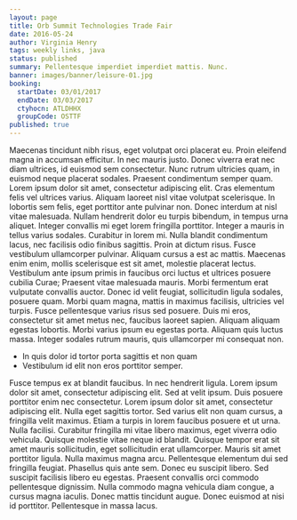 ```yaml
---
layout: page
title: Orb Summit Technologies Trade Fair
date: 2016-05-24
author: Virginia Henry
tags: weekly links, java
status: published
summary: Pellentesque imperdiet imperdiet mattis. Nunc.
banner: images/banner/leisure-01.jpg
booking:
  startDate: 03/01/2017
  endDate: 03/03/2017
  ctyhocn: ATLDHHX
  groupCode: OSTTF
published: true
---
```

Maecenas tincidunt nibh risus, eget volutpat orci placerat eu. Proin eleifend magna in accumsan efficitur. In nec mauris justo. Donec viverra erat nec diam ultrices, id euismod sem consectetur. Nunc rutrum ultricies quam, in euismod neque placerat sodales. Praesent condimentum semper quam. Lorem ipsum dolor sit amet, consectetur adipiscing elit. Cras elementum felis vel ultrices varius. Aliquam laoreet nisl vitae volutpat scelerisque. In lobortis sem felis, eget porttitor ante pulvinar non. Donec interdum at nisl vitae malesuada. Nullam hendrerit dolor eu turpis bibendum, in tempus urna aliquet. Integer convallis mi eget lorem fringilla porttitor. Integer a mauris in tellus varius sodales. Curabitur in lorem mi.
Nulla blandit condimentum lacus, nec facilisis odio finibus sagittis. Proin at dictum risus. Fusce vestibulum ullamcorper pulvinar. Aliquam cursus a est ac mattis. Maecenas enim enim, mollis scelerisque est sit amet, molestie placerat lectus. Vestibulum ante ipsum primis in faucibus orci luctus et ultrices posuere cubilia Curae; Praesent vitae malesuada mauris. Morbi fermentum erat vulputate convallis auctor. Donec id velit feugiat, sollicitudin ligula sodales, posuere quam. Morbi quam magna, mattis in maximus facilisis, ultricies vel turpis. Fusce pellentesque varius risus sed posuere. Duis mi eros, consectetur sit amet metus nec, faucibus laoreet sapien. Aliquam aliquam egestas lobortis. Morbi varius ipsum eu egestas porta. Aliquam quis luctus massa. Integer sodales rutrum mauris, quis ullamcorper mi consequat non.

* In quis dolor id tortor porta sagittis et non quam
* Vestibulum id elit non eros porttitor semper.

Fusce tempus ex at blandit faucibus. In nec hendrerit ligula. Lorem ipsum dolor sit amet, consectetur adipiscing elit. Sed at velit ipsum. Duis posuere porttitor enim nec consectetur. Lorem ipsum dolor sit amet, consectetur adipiscing elit. Nulla eget sagittis tortor. Sed varius elit non quam cursus, a fringilla velit maximus. Etiam a turpis in lorem faucibus posuere et ut urna. Nulla facilisi. Curabitur fringilla mi vitae libero maximus, eget viverra odio vehicula. Quisque molestie vitae neque id blandit.
Quisque tempor erat sit amet mauris sollicitudin, eget sollicitudin erat ullamcorper. Mauris sit amet porttitor ligula. Nulla maximus magna arcu. Pellentesque elementum dui sed fringilla feugiat. Phasellus quis ante sem. Donec eu suscipit libero. Sed suscipit facilisis libero eu egestas. Praesent convallis orci commodo pellentesque dignissim. Nulla commodo magna vehicula diam congue, a cursus magna iaculis. Donec mattis tincidunt augue. Donec euismod at nisi id porttitor. Pellentesque in massa lacus.
